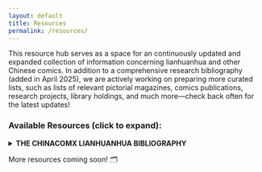 ```yaml
---
layout: default
title: Resources
permalink: /resources/
---
```


This resource hub serves as a space for an continuously updated and expanded collection of information concerning lianhuanhua and other Chinese comics. In addition to a comprehensive research bibliography (added in April 2025), we are actively working on preparing more curated lists, such as lists of relevant pictorial magazines, comics publications, research projects, library holdings, and much more—check back often for the latest updates!

### Available Resources (click to expand):

<details>
 <summary><strong>THE CHINACOMX LIANHUANHUA BIBLIOGRAPHY</strong></summary>
    <div style="border: 1px solid #ccc; padding: 15px; margin-bottom: 20px; border-radius: 5px; text-align: justify;"> 
        <p>We are happy to share our comprehensive reference list of selected scholarly publications on lianhuanhua—Chinese comics—compiled by the ChinaComx project (most recent update: 10 April 2025). This list is to serve as both an entry point for students of Chinese visual culture and a curated snapshot of current scholarship. It is not a peer-reviewed bibliography, nor should exclusion from this list be taken as a negative judgment; it is simply a selection of texts we find particularly interesting at this moment and hope will be useful to other researchers. We hope you might approach this list as an invitation: it invites you to read and engage with the vast academic literature on all things lianhuanhua; it invites you to share with us other publications that we might have overlooked; and it invites all of us to explore the fascinating world(s) of Chinese comics. ➡️ <a href="/assets/images/ChinaComxLianhuanhuaBibliography-v260925.pdf" download>Get the PDF here!</a></p> 
    </div>
</details>

More resources coming soon! 🗂️
